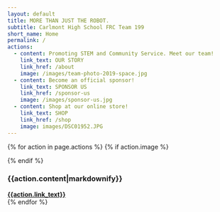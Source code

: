 ```yaml
---
layout: default
title: MORE THAN JUST THE ROBOT.
subtitle: Carlmont High School FRC Team 199
short_name: Home
permalink: /
actions:
  - content: Promoting STEM and Community Service. Meet our team!
    link_text: OUR STORY
    link_href: /about
    image: /images/team-photo-2019-space.jpg
  - content: Become an official sponsor!
    link_text: SPONSOR US
    link_href: /sponsor-us
    image: /images/sponsor-us.jpg
  - content: Shop at our online store!
    link_text: SHOP
    link_href: /shop
    image: images/DSC01952.JPG
---
```

{% for action in page.actions %}
  {% if action.image %}
<div class="parallax-window" data-parallax="scroll" data-image-src="{{action.image}}" data-position="center center"></div>
  {% endif %}
<!--#redirect-wrap creates a horizontal banner with some text and a button to redirect viewer to another page-->
<div id="redirect-wrap">
	<div id="redirect-text">
		<h3 class="sub-font">
			 {{action.content|markdownify}}
			</h3>
	</div>
	<div id="redirect-btn">
		<a class="wsite-button wsite-button-large" href="{{action.link_href}}">
			<span class="wsite-button-inner"><strong>{{action.link_text}}</strong></span>
		</a>
	</div>
</div>
{% endfor %}
<!--END PAGE CONTENT-->